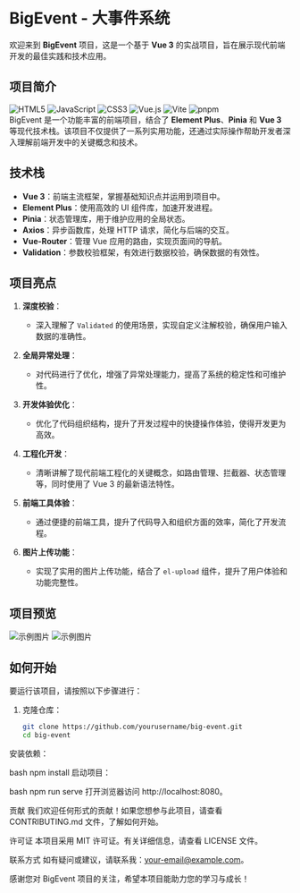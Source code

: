 # BigEvent - 大事件系统

欢迎来到 **BigEvent** 项目，这是一个基于 **Vue 3** 的实战项目，旨在展示现代前端开发的最佳实践和技术应用。

## 项目简介
![HTML5](https://img.shields.io/badge/HTML5-E34F26?style=for-the-badge&logo=html5&logoColor=white)
![JavaScript](https://img.shields.io/badge/JavaScript-323330?style=for-the-badge&logo=javascript&logoColor=F7DF1E)
![CSS3](https://img.shields.io/badge/CSS3-1572B6?style=for-the-badge&logo=css3&logoColor=white)
![Vue.js](https://img.shields.io/badge/Vue%20js-35495E?style=for-the-badge&logo=vuedotjs&logoColor=4FC08D)
![Vite](https://img.shields.io/badge/Vite-B73BFE?style=for-the-badge&logo=vite&logoColor=FFD62E)
![pnpm](https://img.shields.io/badge/pnpm-yellow?style=for-the-badge&logo=pnpm&logoColor=white) </br>
BigEvent 是一个功能丰富的前端项目，结合了 **Element Plus**、**Pinia** 和 **Vue 3** 等现代技术栈。该项目不仅提供了一系列实用功能，还通过实际操作帮助开发者深入理解前端开发中的关键概念和技术。

## 技术栈

- **Vue 3**：前端主流框架，掌握基础知识点并运用到项目中。
- **Element Plus**：使用高效的 UI 组件库，加速开发进程。
- **Pinia**：状态管理库，用于维护应用的全局状态。
- **Axios**：异步函数库，处理 HTTP 请求，简化与后端的交互。
- **Vue-Router**：管理 Vue 应用的路由，实现页面间的导航。
- **Validation**：参数校验框架，有效进行数据校验，确保数据的有效性。

## 项目亮点

1. **深度校验**：
   - 深入理解了 `Validated` 的使用场景，实现自定义注解校验，确保用户输入数据的准确性。

2. **全局异常处理**：
   - 对代码进行了优化，增强了异常处理能力，提高了系统的稳定性和可维护性。

3. **开发体验优化**：
   - 优化了代码组织结构，提升了开发过程中的快捷操作体验，使得开发更为高效。

4. **工程化开发**：
   - 清晰讲解了现代前端工程化的关键概念，如路由管理、拦截器、状态管理等，同时使用了 Vue 3 的最新语法特性。

5. **前端工具体验**：
   - 通过便捷的前端工具，提升了代码导入和组织方面的效率，简化了开发流程。

6. **图片上传功能**：
   - 实现了实用的图片上传功能，结合了 `el-upload` 组件，提升了用户体验和功能完整性。

## 项目预览
![示例图片](https://pic4.zhimg.com/100/v2-abdf7176e98051c6d796aa9a68fe8c73_r.jpg)
![示例图片](https://pic2.zhimg.com/100/v2-cbe4d991ddf4c257b2fa0b272ef38a85_r.jpg)

## 如何开始

要运行该项目，请按照以下步骤进行：

1. 克隆仓库：
   ```bash
   git clone https://github.com/yourusername/big-event.git
   cd big-event
安装依赖：

bash
npm install
启动项目：

bash
npm run serve
打开浏览器访问 http://localhost:8080。

贡献
我们欢迎任何形式的贡献！如果您想参与此项目，请查看 CONTRIBUTING.md 文件，了解如何开始。

许可证
本项目采用 MIT 许可证。有关详细信息，请查看 LICENSE 文件。

联系方式
如有疑问或建议，请联系我：your-email@example.com。

感谢您对 BigEvent 项目的关注，希望本项目能助力您的学习与成长！
